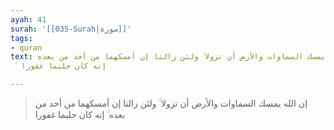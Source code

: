 ```yaml
---
ayah: 41
surah: '[[035-Surah|سورة]]'
tags:
- quran
text: إن الله يمسك السماوات والأرض أن تزولا ۚ ولئن زالتا إن أمسكهما من أحد من بعده
  ۚ إنه كان حليما غفورا

---
```

> إن الله يمسك السماوات والأرض أن تزولا ۚ ولئن زالتا إن أمسكهما من أحد من بعده ۚ إنه كان حليما غفورا
